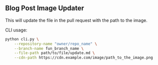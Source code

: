 ## Blog Post Image Updater

This will update the file in the pull request with the path to the image.

CLI usage:

```bash
python cli.py \
    --repository-name "owner/repo_name" \
    --branch-name fun_branch_name \
    --file-path path/to/file/update.md \
    --cdn-path https://cdn.example.com/image/path_to_the_image.png
```